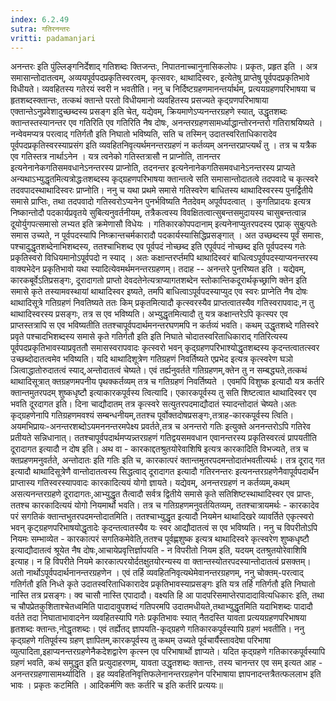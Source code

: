 ```yaml
---
index: 6.2.49
sutra: गतिरनन्तरः
vritti: padamanjari
---
```


  अनन्तरः इति पुंल्लिङ्गनिर्देशाद् गतिशब्दः क्तिजन्तः, निपातनाच्चानुनासिकलोपः। प्रकृतः, प्रहृत इति । अत्र समासान्तोदातत्वम्, अव्ययपूर्वपदप्रकृतिस्वरत्वम्, कृत्सवरः, थाथादिस्वरः, इत्येतेषु प्राप्तेषु पूर्वपदप्रकृतिभावे विधीयते।  व्यवहितस्य गतेरयं स्वरी न भवतीति। ननु च निर्दिष्टग्रहणमानन्तर्यार्थम्, प्रत्ययग्रहणपरिभाषया च हृतशब्दस्क्तान्तः, तत्कथं क्तान्ते परतो विधीयमानो व्यवहितस्य प्रसज्यते कृद्ग्रणपरिभाषाया  एक्तान्तेऽनुप्रवेशादुच्छब्दस्य प्रसङ्ग इति चेत्, यद्येवम्, क्रियमाणेऽप्यनन्तरग्रहणे स्यात्, उद्धृतशब्दः क्तान्तस्तस्यानन्तर एव गतिरिति एव गतिरिति नैष दोषः, अनन्तरग्रहणसामर्ध्याद्धान्तोरनन्तरो गतिराश्रयिष्यते । नन्वेवमप्यत्र परत्वाद् गतिर्गतौ इति निघातो भविष्यति, सति च तस्मिन् उदातस्वरिताधिकारादेव पूर्वपदप्रकृतिस्वरस्याप्रसंग इति व्यवहितनिवृत्यर्थमनन्तरग्रहणं न कर्तव्यम् अनन्तरप्राप्त्यर्थं तु । तत्र च यत्रैक एव गतिस्तत्र नार्थाऽनेन । यत्र त्वनेको गतिस्तत्रासौ न प्राप्नोति, तानन्तर इत्यनेनानेकगतिसमवधानेऽनन्तरस्य प्राप्नोति, तदनन्तर इत्यनेनानेकगतिसमवधानेऽनन्तरस्य प्राप्यते अन्यथाऽभ्युद्धृतमित्यत्रोद्धःतशब्दस्य कृद्ग्रहणपरिभाषया क्तान्तत्वे सति समासान्तोदातत्वे तदपवादे च कृत्स्वरे तदवपादस्थाथादिस्वरः प्राप्नोति। ननु च यथा प्रथमे समासे गतिस्वरेण बाधितस्य थाथादिस्वरस्य पुनर्द्वितीये समासे प्राप्तिः, तथा तदपवादो गतिस्वरोऽप्यनेन पुनर्भविष्यति नैतदेवम् अपूर्वपदत्वात् । कुगतिप्रादयः इत्यत्र निष्कान्तोदौ पदकार्यप्रवृतये सुबित्यनुवर्तनीयम्, तत्रैकत्वस्य विवक्षितत्वात्सुबन्तसमुदायस्य चासुबन्तत्वान्न दूयोर्युगपत्समासो लभ्यत इति क्रमेणासौ विधेयः । गतिकारकोपपदानाम् इत्यनेनाप्युतरपदस्य  एप्राक् सुबुत्पतेः समास उच्यते, न पूर्वपदस्यापि निष्क्रान्तचर्मकारादौ पदकार्यस्यासिद्धिप्रसङ्गात् । अत उच्छब्दस्य पूर्वं समासः, पश्चादुद्धृतशब्देनाभिशब्दस्य, ततश्चाभिशब्द एव पूर्वपदं नोच्छब्द इति  एपूर्वपदं नोच्छब्द इति पूर्वपदस्य गतेः प्रकृतिस्वरो विधियमानोऽपूर्वपदो न स्याद् । अतः कक्षान्तरर्प्तमपि थाथादिस्वरं बाधित्वऽपूर्वपदस्याप्यनन्तरस्य वाक्यभेदेन प्रकृतिभावो यथा स्यादित्येवमर्थमनन्तरग्रहणम्। तदाह -- अनन्तरे पुनरिष्यत इति ।  यद्येवम्, कारकबूर्वेऽतिप्रसङ्गः, दूरादागतो प्राप्तो देवदतेनेत्यत्राप्यागतशब्देन स्तोकान्तिकदूरार्थकृच्छ्राणि क्तेन इति समासे कृते तस्यामवस्थायां थाथादिस्वर इष्यते, तमपि बाधित्वाऽपूर्वपदस्याप्युद एव स्वरः प्राप्नेति नैष दोषः थाथादिसूत्रे गतिग्रहणं निवतिष्यते ततः किम् प्रकृतमित्यादौ कृत्स्वरस्यैव प्राप्तत्वातस्यैव गतिस्वरापवादः,न तु थाथादिस्वरस्य प्रसङ्गः, तत्र स एव भविष्यति। अभ्युद्धृतमित्यादौ तु यत्र कक्षान्तरेऽपि कृत्स्पर एव प्राप्तस्तत्रापि स एव भविष्यतीति ततश्चापूर्वपदार्थमनन्तरघणमपि न कर्तव्यं भवति। कथम् उद्धृतशब्दे गतिस्वरे प्रवृते पश्चादभिशब्दस्य समासे कृते गतिर्गतौ इति इति निघाते चोदातस्वरिताधिकाराद् गतिरित्यस्य पूर्वपदप्रकृतिभावस्याप्रवृततौ समासस्वरापवादः कृत्स्वरो भवन् कृद्ग्रहणपरिभाश्योद्धृतशब्दस्य कृदन्तत्वातत्स्वर उच्छब्दोदातत्वमेव भविष्यति। यदि थाथादिशूत्रेण गतिग्रहणं निवर्तिष्यते  एप्रभेद इत्यत्र कृत्स्वरेण घञो ञित्वाद्धातोरुदातत्वं स्याद्,अन्तोदातत्वं चेष्यते। एवं तर्ह्यनुवर्तते गतिग्रहणम्,क्तेन तु न सम्बद्ध्यते,तत्कथं थाथादिसूत्रात् क्तग्रहणमपनीय पृथक्कर्तव्यम् तत्र च गतिग्रहणं निवर्तिष्यते ।  एवमपि विशुष्क इत्यादौ यत्र कर्तरि क्तान्तमुतरपदम् शुष्कधृष्टौ इत्याकारकपूर्वस्य त्वित्यादि।  एकारकपूर्वस्य तु सति शिष्टत्वात थाथादिस्वर एव भवति दूरदागत इति। दिना चाद्यौदातम् तत्र कृत्स्वरे सत्युतरपदमाद्यौदातं स्यादन्तोदातं चेष्यते।अतः कृद्ग्रहणेनापि गतिग्रहणमवश्यं सम्बन्धनीयम्,ततश्च पूर्वोक्तदोषप्रसङ्गः,तत्राह-कारकपूर्वस्य त्विति। अयमभिप्रायः-अनन्तरशब्दोऽयमननन्तरमपेक्ष्य प्रवर्तते,तत्र च अनन्तरो गतिः इत्युक्ते अननन्तरोऽपि गतिरेव प्रतीयते सन्निधानात्। ततश्चापूर्वपदार्थमप्यन्न्तरग्रहणं गतिद्वयसमवधान एवानन्तरस्य प्रकृतिस्वरत्वं प्रापयतीति दूरादागत इत्यादौ न दोष इति।  अथ वा - कारकाद्दतश्रुतयोरेवाशिषि इत्यत्र कारकादिति विभज्यते, तत्र च क्तप्रहणमनुवर्तते, अन्तोदातः इति गतिः इति च, कारकात्परं क्तान्तमुतरपदमन्तोदातंभवतीत्यर्थः। तत्र दूराद् गत इत्यादौ थाथादिसूत्रेणै वान्तोदातत्वस्य सिद्धत्वाद् दूरादागत इत्यादौ गतिरनन्तरः इत्यनन्तरग्रहणेनैवापूर्वपदार्थेन प्राप्तास्य गतिस्वरस्यापवादः कारकादित्ययं योगो ज्ञायते। यद्येवम्, अनन्तरग्रहणं न कर्तव्यम्,कथम् असत्यनन्तरग्रहणे दूरादागतः,आभ्युद्धृत तैत्वादौ सर्वत्र द्वितीये समासे कृते सतिशिष्टस्थाथादिस्वर एव प्राप्तः, ततश्च कारकादित्ययं योगो नियमार्थो भवति। तत्र च गतिग्रहणमनुवर्तयितव्यम्, ततश्चात्रायमर्थः - कारकादेव परं सगतिकं क्तान्तभुतरपदमन्तोदातमिति। ततश्चाभ्युद्धृत इत्यादौ नियमेन थाथादिखरे व्यावर्तिते  एकृत्स्वरो भवन् कृट्ग्रहणपरिभाषयोद्धृतादेः कृदन्तत्वातस्यैव यः स्वर आद्यौदातत्वं स एव भविष्यति। ननु च विपरीतोऽपि नियमः सम्भाव्येत - कारकात्परं सगतिकमेवेति,ततश्च पूर्वह्णशुष्क इत्यत्र थाथादिस्वरे कृत्स्वरेण शुष्कधृष्टौ इत्याद्यौदातत्वं श्रूयेत नैष दोषः,आचायेप्रवृत्तिर्ज्ञापयति - न विपरीतो नियम इति, यदयम् दतश्रुतयोरेवाशिषि इत्याह। न हि विपरीते नियमे कारकात्परयोर्दतक्षुतयोरन्यस्य वा क्तान्तस्योतरपदस्यान्तोदातत्वं प्रसक्तम्। अतो नार्थोऽपूर्वपदार्थनानन्तरग्रहणेन । एवं तर्हि व्यवहितनिवृत्यथेमेवानन्तरग्रहणम्, ननु चोक्तम्-परत्वाद् गतिर्गतौ इति निध्ते कृते उदातस्वरिताधिकारादेव प्रकृतिभावस्याप्रसङ्गः इति यत्र तर्हि गतिर्गतौ इति निघातो नास्ति तत्र प्रसङ्गः। क्व चासौ नास्ति  एपादादौ। वक्ष्यति हि आ पादपरिसमाप्तेरपादादावित्यधिकारः इति, तथा च चौपप्रेतकुशिताश्चेतध्वमिति पादादावुपशब्दं गतिपरमपि उदातमधीयते,तथाभ्युद्धृतमिति यदाभिशब्दः पादादौ वर्तते तदा निघाताभावादनेन व्यवहितस्यापि गतेः प्रकृतिभावः स्यात् नैतदस्ति यावता प्रत्ययग्रहणपरिभाषया हृतशब्दः क्तान्तः,नोद्धृतशब्दः। एवं तर्ह्येतद् ज्ञापयति-कृद्ग्रहणे गतिकारकपूर्वस्यापि ग्रहणं भवतीति।  ननु कृद्ग्रहणे गतिपूर्वस्य ग्रहण् ज्ञापितम्,कारकपूर्वस्य तु कथम् उच्यते पूर्वचार्यैस्तावदेषा परिभाषा व्युत्पादिता,इहाप्यनन्तरग्रहणेनैकदेशद्वारेण कृत्स्न एव परिभाषार्थो ज्ञाप्यते। यदित कृद्ग्रहणे गतिकारकपूर्वस्यापि ग्रहणं भवति, कथं समुद्धृत इति प्रत्युदाहरणम्, यावता उद्धृतशब्दः क्तान्तः, तस्य चानन्तर एव सम् इत्यत आह - अनन्तरग्रहणासामर्थ्यादिति । इह व्यवहितनिवृत्तिफलेनानन्तरग्रहणेन परिभाषाया ज्ञापनादन्तत्रैतत्फललाभ इति भावः ।  प्रकृतः कटमिति । आदिकर्मणि क्तः कर्तरि च इति कर्तरि प्रत्ययः॥